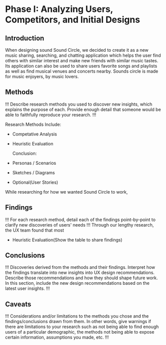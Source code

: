 # Phase I: Analyzing Users, Competitors, and Initial Designs

## Introduction

When designing sound Sound Circle, we decided to create it as a new music sharing, searching, and chatting application which helps the user find others with similar interest and make new friends with similar music tastes. Its application can also be used to share users favorite songs and playlists as well as find musical venues and concerts nearby. Sounds circle is made for music enjoyers, by music lovers.

## Methods
!!! Describe research methods you used to discover new insights, which explains the purpose of each. Provide enough detail that someone would be able to faithfully reproduce your research. !!!

Research Methods Include:
- Competative Analysis
- Heuristic Evaluation

  Conclusion:
- Personas / Scenarios
- Sketches / Diagrams
- Optional(User Stories)

While researching for how we wanted Sound Circle to work,

## Findings

!!! For each research method, detail each of the findings point-by-point to clarify new discoveries of users' needs !!!
Through our lengthy research, the UX team found that most
- Heuristic Evaluation(Show the table to share findings)

## Conclusions

!!! Discoveries derived from the methods and their findings. Interpret how the findings translate into new insights into UX design recommendations. Describe those recommendations and how they should shape future work. In this section, include the new design recommendations based on the latest user insights. !!!

## Caveats

!!! Considerations and/or limitations to the methods you chose and the findings/conclusions drawn from them. In other words, give warnings if there are limitations to your research such as not being able to find enough users of a particular demographic, the methods not being able to expose certain information, assumptions you made, etc. !!!
